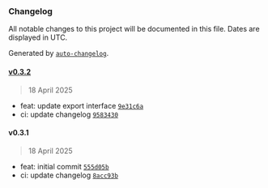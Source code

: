 ### Changelog

All notable changes to this project will be documented in this file. Dates are displayed in UTC.

Generated by [`auto-changelog`](https://github.com/CookPete/auto-changelog).

#### [v0.3.2](https://github.com/datr-tech/cargo-router-validation-schemas/compare/v0.3.1...v0.3.2)

> 18 April 2025

- feat: update export interface [`9e31c6a`](https://github.com/datr-tech/cargo-router-validation-schemas/commit/9e31c6a520093c8f0e0e1d44e5a84f7150ac757f)
- ci: update changelog [`9583430`](https://github.com/datr-tech/cargo-router-validation-schemas/commit/95834304c46d9d1f3da5a6847f2986c4d863ddbf)

#### v0.3.1

> 18 April 2025

- feat: initial commit [`555d05b`](https://github.com/datr-tech/cargo-router-validation-schemas/commit/555d05b40596ddf75f7b824c6a9b3b3d97763dd8)
- ci: update changelog [`8acc93b`](https://github.com/datr-tech/cargo-router-validation-schemas/commit/8acc93bf90c3cda9d93955b2079bfbda04339b72)
